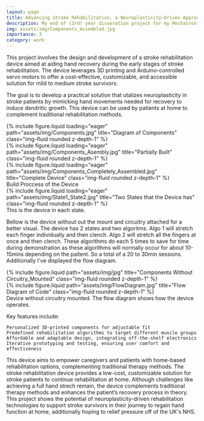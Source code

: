 ```yaml
---
layout: page
title: Advancing Stroke Rehabilitation, a Neuroplasticity-Driven Approach
description: My end of (3rd) year disseration project for my Mechatronics and Robotics MEng degree.
img: assets/img/Components_Assembled.jpg
importance: 3
category: work
---
```


This project involves the design and development of a stroke rehabilitation device aimed at aiding hand recovery during the early stages of stroke rehabilitation. The device leverages 3D printing and Arduino-controlled servo motors to offer a cost-effective, customizable, and accessible solution for mild to medium stroke survivors.

The goal is to develop a practical solution that utalizes neuroplasticity in stroke patients by mimicking hand movements needed for recovery to induce dendritic growth. This device can be used by patients at home to complement traditional rehabilitation methods.

<div class="row">
    <div class="col-sm mt-3 mt-md-0">
        {% include figure.liquid loading="eager" path="assets/img/Components.jpg" title="Diagram of Components" class="img-fluid rounded z-depth-1" %}
    </div>
    <div class="col-sm mt-3 mt-md-0">
        {% include figure.liquid loading="eager" path="assets/img/Components_Asembly.jpg" title="Partially Built" class="img-fluid rounded z-depth-1" %}
    </div>
    <div class="col-sm mt-3 mt-md-0">
        {% include figure.liquid loading="eager" path="assets/img/Components_Completely_Assembled.jpg" title="Complete Device" class="img-fluid rounded z-depth-1" %}
    </div>
</div>
<div class="caption">
    Build Proccess of the Device
</div>
<div class="row">
    <div class="col-sm mt-3 mt-md-0">
        {% include figure.liquid loading="eager" path="assets/img/State1_State2.jpg" title="Two States that the Device has" class="img-fluid rounded z-depth-1" %}
    </div>
</div>
<div class="caption">
    This is the device in each state. 
</div>

Bellow is the device without out the mount and circuitry attached for a better visual. The device has 2 states and two algoritms. Algo 1 will stretch each finger individually and then clench. Algo 2 will stretch all the fingers at once and then clench. These algorithms do each 5 times to save for time during demonstration as these algorithms will normally occur for about 10-15mins depending on the paitent. So a total of a 20 to 30min sessions. Additionally I've displayed the flow diagram. 

<div class="row justify-content-sm-center">
    <div class="col-sm-8 mt-3 mt-md-0">
        {% include figure.liquid path="assets/img/jpg" title="Components Without Circuitry_Mounted" class="img-fluid rounded z-depth-1" %}
    </div>
    <div class="col-sm-4 mt-3 mt-md-0">
        {% include figure.liquid path="assets/img/FlowDiagram.jpg" title="Flow Diagram of Code" class="img-fluid rounded z-depth-1" %}
    </div>
</div>
<div class="caption">
    Device without circuitry mounted. The flow diagram shows how the device operates.
</div>

Key features include:

    Personalized 3D-printed components for adjustable fit
    Predefined rehabilitation algorithms to target different muscle groups
    Affordable and adaptable design, integrating off-the-shelf electronics
    Iterative prototyping and testing, ensuring user comfort and effectiveness

This device aims to empower caregivers and patients with home-based rehabilitation options, complementing traditional therapy methods. The stroke rehabilitation device provides a low-cost, customizable solution for stroke patients to continue rehabilitation at home. Although challenges like achieving a full hand strech remain, the device complements traditional therapy methods and enhances the patient’s recovery process in theory. This project shows the potential of neuroplasticity-driven rehabilitation technologies to support stroke survivors in their journey to regain hand function at home, additionally hoping to relief pressure off of the UK's NHS.

